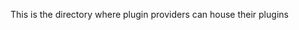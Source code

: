 <!---
  HORTONWORKS DATAPLANE SERVICE AND ITS CONSTITUENT SERVICES
  
  (c) 2016-2018 Hortonworks, Inc. All rights reserved.
  
  This code is provided to you pursuant to your written agreement with Hortonworks, which may be the terms
  of the Affero General Public License version 3 (AGPLv3), or pursuant to a written agreement with a third party
  authorized to distribute this code.  If you do not have a written agreement with Hortonworks or with
  an authorized and properly licensed third party, you do not have any rights to this code.
  
  If this code is provided to you under the terms of the AGPLv3: A) HORTONWORKS PROVIDES THIS CODE TO YOU
  WITHOUT WARRANTIES OF ANY KIND; (B) HORTONWORKS DISCLAIMS ANY AND ALL EXPRESS AND IMPLIED WARRANTIES WITH
  RESPECT TO THIS CODE, INCLUDING BUT NOT LIMITED TO IMPLIED WARRANTIES OF TITLE, NON-INFRINGEMENT, MERCHANTABILITY
  AND FITNESS FOR A PARTICULAR PURPOSE; (C) HORTONWORKS IS NOT LIABLE TO YOU, AND WILL NOT DEFEND, INDEMNIFY,
  OR HOLD YOU HARMLESS FOR ANY CLAIMS ARISING FROM OR RELATED TO THE CODE; AND (D) WITH RESPECT
  TO YOUR EXERCISE OF ANY RIGHTS GRANTED TO YOU FOR THE CODE, HORTONWORKS IS NOT LIABLE FOR ANY DIRECT,
  INDIRECT, INCIDENTAL, SPECIAL, EXEMPLARY, PUNITIVE OR CONSEQUENTIAL DAMAGES INCLUDING, BUT NOT LIMITED TO,
  DAMAGES RELATED TO LOST REVENUE, LOST PROFITS, LOSS OF INCOME, LOSS OF BUSINESS ADVANTAGE OR UNAVAILABILITY,
  OR LOSS OR CORRUPTION OF DATA.
-->

This is the directory where plugin providers can house their plugins
